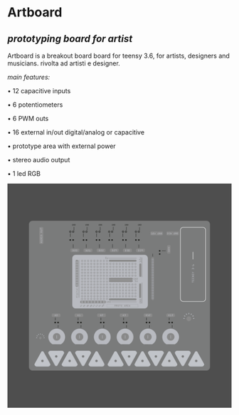 
#   **Artboard**

## *prototyping board for artist*



Artboard is a breakout board board for teensy 3.6,  for artists, designers and musicians.
 rivolta ad artisti e designer.


*main features:*


• 12 capacitive inputs

• 6 potentiometers

• 6  PWM outs

• 16 external in/out digital/analog or capacitive 

• prototype area with external power

• stereo audio output 

• 1 led RGB
 
 
 
 


![Drag Racing](https://github.com/frmurgia/Artboard_library/blob/master/arboard_board-01.png?raw=true)
